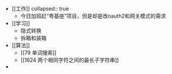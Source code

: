 - [[工作]]
  collapsed:: true
	- 今日加班赶“粤基座”项目，但是却是改oauth2和网关模式的需求
- [[学习]]
	- 隐式转换
	- 拆箱和装箱
- [[算法]]
	- [[79 单词搜索]]
	- [[1624 两个相同字符之间的最长子字符串]]
-